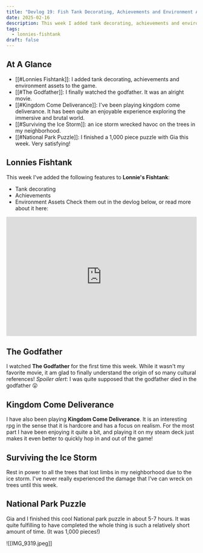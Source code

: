 ```yaml
---
title: "Devlog 19: Fish Tank Decorating, Achievements and Environment Assets"
date: 2025-02-16
description: This week I added tank decorating, achievements and environment assets to Lonnies Fishtank.
tags:
  - lonnies-fishtank
draft: false
---
```

## At A Glance
- [[#Lonnies Fishtank]]: I added tank decorating, achievements and environment assets to the game.
- [[#The Godfather]]: I finally watched the godfather. It was an alright movie. 
- [[#Kingdom Come Deliverance]]: I've been playing kingdom come deliverance. It has been quite an enjoyable experience exploring the immersive and brutal world.
- [[#Surviving the Ice Storm]]: an ice storm wrecked havoc on the trees in my neighborhood.
- [[#National Park Puzzle]]: I finished a 1,000 piece puzzle with Gia this week. Very satisfying!
## Lonnies Fishtank

This week I've added the following features to **Lonnie's Fishtank**:
- Tank decorating 
- Achievements 
- Environment Assets
Check them out in the devlog below, or read more about it here: 


<iframe width="100%" height="315" src="https://www.youtube.com/embed/aI94P2937lw?si=s1bcv3j2yw6eXH7I" title="YouTube video player" frameborder="0" allow="accelerometer; autoplay; clipboard-write; encrypted-media; gyroscope; picture-in-picture; web-share" referrerpolicy="strict-origin-when-cross-origin" allowfullscreen></iframe>

## The Godfather

I watched **The Godfather** for the first time this week. While it wasn't my favorite movie, it am glad to finally understand the origin of so many cultural references! *Spoiler alert*: I was quite supposed that the godfather died in the godfather 😮

## Kingdom Come Deliverance

I have also been playing **Kingdom Come Deliverance**. It is an interesting rpg in the sense that it is hardcore and has a focus on realism. For the most part I have been enjoying it quite a bit, and playing it on my steam deck just makes it even better to quickly hop in and out of the game!


## Surviving the Ice Storm

Rest in power to all the trees that lost limbs in my neighborhood due to the ice storm. I've never really experienced the damage that I've can wreck on trees until this week.

## National Park Puzzle

Gia and I finished this cool National park puzzle in about 5-7 hours. It was quite fulfilling to have completed the whole thing is such a relatively short amount of time. (It was 1,000 pieces!)

![[IMG_9319.jpeg]]